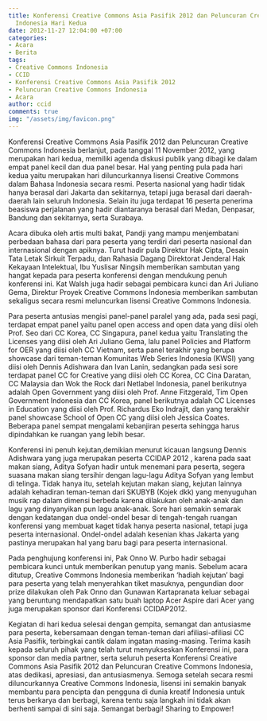 ```yaml
---
title: Konferensi Creative Commons Asia Pasifik 2012 dan Peluncuran Creative Commons
  Indonesia Hari Kedua
date: 2012-11-27 12:04:00 +07:00
categories:
- Acara
- Berita
tags:
- Creative Commons Indonesia
- CCID
- Konferensi Creative Commons Asia Pasifik 2012
- Peluncuran Creative Commons Indonesia
- Acara
author: ccid
comments: true
img: "/assets/img/favicon.png"
---
```


Konferensi Creative Commons Asia Pasifik 2012 dan Peluncuran Creative Commons Indonesia berlanjut, pada tanggal 11 November 2012, yang merupakan hari kedua, memiliki agenda diskusi publik yang dibagi ke dalam empat panel kecil dan dua panel besar. Hal yang penting pula pada hari kedua yaitu merupakan hari diluncurkannya lisensi Creative Commons dalam Bahasa Indonesia secara resmi. Peserta nasional yang hadir tidak hanya berasal dari Jakarta dan sekitarnya, tetapi juga berasal dari daerah-daerah lain seluruh Indonesia. Selain itu juga terdapat 16 peserta penerima beasiswa perjalanan yang hadir diantaranya berasal dari Medan, Denpasar, Bandung dan sekitarnya, serta Surabaya.

Acara dibuka oleh artis multi bakat, Pandji yang mampu menjembatani perbedaan bahasa dari para peserta yang terdiri dari peserta nasional dan internasional dengan apiknya. Turut hadir pula Direktur Hak Cipta, Desain Tata Letak Sirkuit Terpadu, dan Rahasia Dagang Direktorat Jenderal Hak Kekayaan Intelektual, Ibu Yuslisar Ningsih memberikan sambutan yang hangat kepada para peserta konferensi dengan mendukung penuh konferensi ini. Kat Walsh juga hadir sebagai pembicara kunci dan Ari Juliano Gema, Direktur Proyek Creative Commons Indonesia memberikan sambutan sekaligus secara resmi meluncurkan lisensi Creative Commons Indonesia.

Para peserta antusias mengisi panel-panel paralel yang ada, pada sesi pagi, terdapat empat panel yaitu panel open access and open data yang diisi oleh Prof. Seo dari CC Korea, CC Singapura, panel kedua yaitu Translating the Licenses yang diisi oleh Ari Juliano Gema, lalu panel Policies and Platform for OER yang diisi oleh CC Vietnam, serta panel terakhir yang berupa showcase dari teman-teman Komunitas Web Series Indonesia (KWSI) yang diisi oleh Dennis Adishwara dan Ivan Lanin,  sedangkan pada sesi sore terdapat panel CC for Creative yang diisi oleh CC Korea, CC Cina Daratan, CC Malaysia dan Wok the Rock dari Netlabel Indonesia, panel berikutnya adalah Open Government yang diisi oleh Prof. Anne Fitzgerald, Tim Open Government Indonesia dan CC Korea, panel berikutnya adalah CC Licenses in Education yang diisi oleh Prof. Richardus Eko Indrajit, dan yang terakhir panel showcase School of Open CC yang diisi oleh Jessica Coates. Beberapa panel sempat mengalami kebanjiran peserta sehingga harus dipindahkan ke ruangan yang lebih besar.

Konferensi ini penuh kejutan,demikian menurut kicauan langsung Dennis Adishwara yang juga merupakan peserta CCIDAP 2012 , karena pada saat makan siang, Aditya Sofyan hadir untuk menemani para peserta, segera suasana makan siang tersihir dengan lagu-lagu Aditya Sofyan yang lembut di telinga. Tidak hanya itu, setelah kejutan makan siang, kejutan lainnya adalah kehadiran teman-teman dari SKUBYB (Kojek dkk) yang menyuguhan musik rap dalam dimensi berbeda karena dilakukan oleh anak-anak dan lagu yang dinyanyikan pun lagu anak-anak. Sore hari semakin semarak dengan kedatangan dua ondel-ondel besar di tengah-tengah ruangan konferensi yang membuat kaget tidak hanya peserta nasional, tetapi juga peserta internasional. Ondel-ondel adalah kesenian khas Jakarta yang pastinya merupakan hal yang baru bagi para peserta internasional.

Pada penghujung konferensi ini, Pak Onno W. Purbo hadir sebagai pembicara kunci untuk memberikan penutup yang manis. Sebelum acara ditutup, Creative Commons Indonesia memberikan ‘hadiah kejutan’ bagi para peserta yang telah menyerahkan tiket masuknya, pengundian door prize dilakukan oleh Pak Onno dan Gunawan Kartapranata keluar sebagai yang beruntung mendapatkan satu buah laptop Acer Aspire dari Acer yang juga merupakan sponsor dari Konferensi CCIDAP2012.

Kegiatan di hari kedua selesai dengan gempita, semangat dan antusiasme para peserta, kebersamaan dengan teman-teman dari afiliasi-afiliasi CC Asia Pasifik, terbingkai cantik dalam ingatan masing-masing. Terima kasih kepada seluruh pihak yang telah turut menyukseskan Konferensi ini, para sponsor dan media partner, serta seluruh peserta Konferensi Creative Commons Asia Pasifik 2012 dan Peluncuran Creative Commons Indonesia, atas dedikasi, apresiasi, dan antusiasmenya. Semoga setelah secara resmi diluncurkannya Creative Commons Indonesia, lisensi ini semakin banyak membantu para pencipta dan pengguna di dunia kreatif Indonesia untuk terus berkarya dan berbagi, karena tentu saja langkah ini tidak akan berhenti sampai di sini saja. Semangat berbagi! Sharing to Empower!
